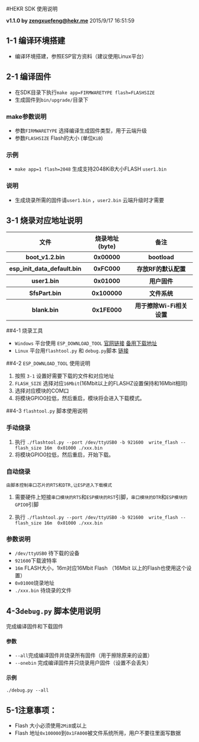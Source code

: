 #HEKR SDK 使用说明

**v1.1.0 by [zengxuefeng@hekr.me](mailto:zengxuefeng@hekr.me "zengxuefeng@hekr.me")** 2015/9/17 16:51:59   

## 1-1 编译环境搭建

- 编译环境搭建，参照ESP官方资料（建议使用Linux平台）

## 2-1 编译固件

- 在SDK目录下执行`make app=FIRMWARETYPE flash=FLASHSIZE`
- 生成固件到`bin/upgrade/`目录下

### make参数说明

- 参数`FIRMWARETYPE` 选择编译生成固件类型，用于云端升级
- 参数`FLASHSIZE` Flash的大小 (单位`KiB`)

### 示例

- `make app=1 flash=2048`  生成支持2048KiB大小FLASH `user1.bin`

### 说明

- 生成烧录所需的固件请`user1.bin` ，`user2.bin` 云端升级时才需要 


## 3-1 烧录对应地址说明

<table>

<tr><th>文件</th><th>烧录地址(byte)</th><th>备注</th></tr>

<tr><th>boot_v1.2.bin</th><th>0x00000</th><th>bootload</th></tr>
<tr><th>esp_init_data_default.bin</th><th>0xFC000</th><th>存放RF的默认配置</th></tr>
<tr><th>user1.bin</th><th>0x01000</th><th>用户固件</th></tr>
<tr><th>SfsPart.bin</th><th>0x100000</th><th>文件系统</th></tr>
<tr><th>blank.bin</th><th>0x1FE000</th><th>用于擦除Wi-Fi相关设置</th></tr>

</table>

##4-1 烧录工具

- `Windows` 平台使用 `ESP_DOWNLOAD_TOOL` [官网链接](http://bbs.espressif.com/viewtopic.php?f=57&t=433) [备用下载地址](http://pan.baidu.com/s/1DfqJc)
- `Linux` 平台用`flashtool.py` 和 `debug.py`脚本 [链接](https://github.com/HEKR-Cloud/HEKR-ESP8266-SDK/tree/master/app)

##4-2 `ESP_DOWNLOAD_TOOL` 使用说明

1. 按照 `3-1` 设置好需要下载的文件和对应地址
2. `FLASH_SIZE` 选择对应`16Mbit`(16Mbit以上的FLASHZ设置保持和16Mbit相同)
3.  选择对应模块的COM口
4.  将模块GPIO0拉低，然后重启，模块将会进入下载模式。

##4-3 `flashtool.py` 脚本使用说明

### 手动烧录

1. 执行 `./flashtool.py --port /dev/ttyUSB0 -b 921600  write_flash --flash_size 16m  0x01000 ./xxx.bin`
2. 将模块GPIO0拉低，然后重启，开始下载。

### 自动烧录

`由脚本控制串口芯片的RTS和DTR,让ESP进入下载模式`

1. 需要硬件上短接`串口模块的RTS`和`ESP模块的RST`引脚，`串口模块的DTR`和`ESP模块的GPIO0`引脚

2. 执行 `./flashtool.py --port /dev/ttyUSB0 -b 921600  write_flash --flash_size 16m  0x01000 ./xxx.bin` 

### 参数说明

- `/dev/ttyUSB0` 待下载的设备
- `921600`下载波特率
- `16m` FLASH大小，16m对应16Mbit Flash （16Mbit 以上的Flash也使用这个设置）
- `0x01000`烧录地址
- `./xxx.bin` 待烧录的文件

## 4-3`debug.py` 脚本使用说明

完成编译固件和下载固件

#### 参数

- `--all`完成编译固件并烧录所有固件（用于擦除原来的设置）
- `--onebin` 完成编译固件并只烧录用户固件（设置不会丢失）

#### 示例

`./debug.py --all`

## 5-1注意事项：
-	Flash 大小必须使用`2MiB`或以上
-	Flash 地址`0x100000`到`0x1FA000`被文件系统所用，用户不要往里面写数据